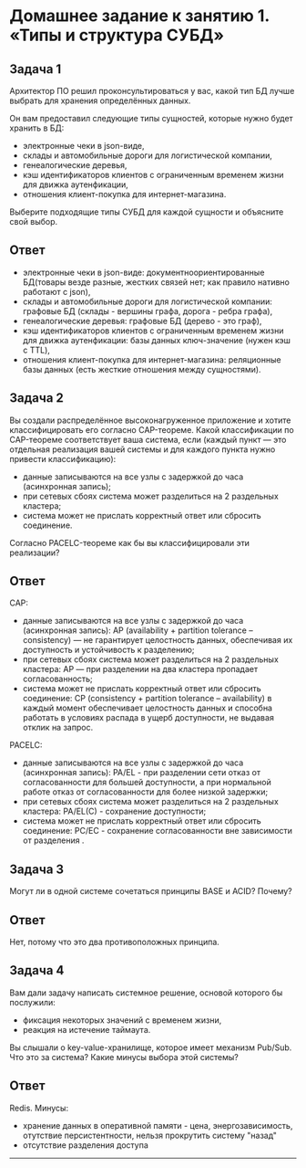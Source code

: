 # Домашнее задание к занятию 1. «Типы и структура СУБД»## Задача 1Архитектор ПО решил проконсультироваться у вас, какой тип БД лучше выбрать для хранения определённых данных.Он вам предоставил следующие типы сущностей, которые нужно будет хранить в БД:- электронные чеки в json-виде,- склады и автомобильные дороги для логистической компании,- генеалогические деревья,- кэш идентификаторов клиентов с ограниченным временем жизни для движка аутенфикации,- отношения клиент-покупка для интернет-магазина.Выберите подходящие типы СУБД для каждой сущности и объясните свой выбор.## Ответ- электронные чеки в json-виде: документноориентированные БД(товары везде разные, жестких связей нет; как правило нативно работают с json),- склады и автомобильные дороги для логистической компании: графовые БД (склады - вершины графа, дорога - ребра графа),- генеалогические деревья: графовые БД (дерево - это граф),- кэш идентификаторов клиентов с ограниченным временем жизни для движка аутенфикации: базы данных ключ-значение (нужен кэш с TTL),- отношения клиент-покупка для интернет-магазина: реляционные базы данных (есть жесткие отношения между сущностями).## Задача 2Вы создали распределённое высоконагруженное приложение и хотите классифицировать его согласно CAP-теореме. Какой классификации по CAP-теореме соответствует ваша система, если (каждый пункт — это отдельная реализация вашей системы и для каждого пункта нужно привести классификацию):- данные записываются на все узлы с задержкой до часа (асинхронная запись);- при сетевых сбоях система может разделиться на 2 раздельных кластера;- система может не прислать корректный ответ или сбросить соединение.Согласно PACELC-теореме как бы вы классифицировали эти реализации?## ОтветCAP:- данные записываются на все узлы с задержкой до часа (асинхронная запись): AP (availability + partition tolerance – consistency) — не гарантирует целостность данных, обеспечивая их доступность и устойчивость к разделению;- при сетевых сбоях система может разделиться на 2 раздельных кластера: AP — при разделении на два кластера пропадает согласованность;- система может не прислать корректный ответ или сбросить соединение: CP (consistency + partition tolerance – availability) в каждый момент обеспечивает целостность данных и способна работать в условиях распада в ущерб доступности, не выдавая отклик на запрос.  PACELC:- данные записываются на все узлы с задержкой до часа (асинхронная запись): PA/EL - при разделении сети отказ от согласованности для большей доступности, а при нормальной работе отказ от согласованности для более низкой задержки;- при сетевых сбоях система может разделиться на 2 раздельных кластера: PA/EL(C) - сохранение доступности;- система может не прислать корректный ответ или сбросить соединение: PC/EC - сохранение согласованности вне зависимости от разделения .  ## Задача 3Могут ли в одной системе сочетаться принципы BASE и ACID? Почему?## ОтветНет, потому что это два противоположных принципа. ## Задача 4Вам дали задачу написать системное решение, основой которого бы послужили:- фиксация некоторых значений с временем жизни,- реакция на истечение таймаута.Вы слышали о key-value-хранилище, которое имеет механизм Pub/Sub. Что это за система? Какие минусы выбора этой системы?## ОтветRedis.Минусы:- хранение данных в оперативной памяти - цена, энергозависимость, отутствие персистентности, нельзя прокрутить систему "назад"- отсутствие разделения доступа---